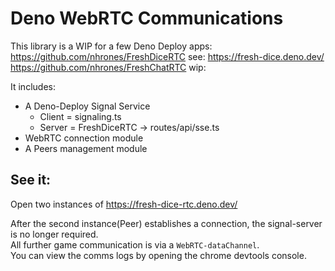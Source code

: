 # Deno WebRTC Communications 

This library is a WIP for a few Deno Deploy apps:    
https://github.com/nhrones/FreshDiceRTC  see: https://fresh-dice.deno.dev/    
https://github.com/nhrones/FreshChatRTC  wip:

It includes:    
  *  A Deno-Deploy Signal Service     
        *  Client =  signaling.ts    
        *  Server = FreshDiceRTC -> routes/api/sse.ts    
  *  WebRTC connection module    
  *  A Peers management module

## See it: 
Open two instances of https://fresh-dice-rtc.deno.dev/

After the second instance(Peer) establishes a connection, the signal-server is no longer required.     
All further game communication is via a `WebRTC-dataChannel`.      
You can view the comms logs by opening the chrome devtools console.    
